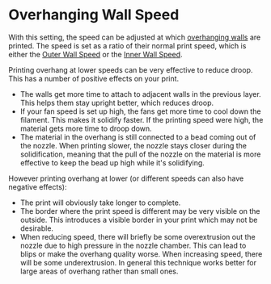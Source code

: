 Overhanging Wall Speed
====
With this setting, the speed can be adjusted at which [overhanging walls](wall_overhang_angle.md) are printed. The speed is set as a ratio of their normal print speed, which is either the [Outer Wall Speed](../speed/speed_wall_0.md) or the [Inner Wall Speed](../speed/speed_wall_x.md).

Printing overhang at lower speeds can be very effective to reduce droop. This has a number of positive effects on your print.
* The walls get more time to attach to adjacent walls in the previous layer. This helps them stay upright better, which reduces droop.
* If your fan speed is set up high, the fans get more time to cool down the filament. This makes it solidify faster. If the printing speed were high, the material gets more time to droop down.
* The material in the overhang is still connected to a bead coming out of the nozzle. When printing slower, the nozzle stays closer during the solidification, meaning that the pull of the nozzle on the material is more effective to keep the bead up high while it's solidifying.

However printing overhang at lower (or different speeds can also have negative effects):
* The print will obviously take longer to complete.
* The border where the print speed is different may be very visible on the outside. This introduces a visible border in your print which may not be desirable.
* When reducing speed, there will briefly be some overextrusion out the nozzle due to high pressure in the nozzle chamber. This can lead to blips or make the overhang quality worse. When increasing speed, there will be some underextrusion. In general this technique works better for large areas of overhang rather than small ones.